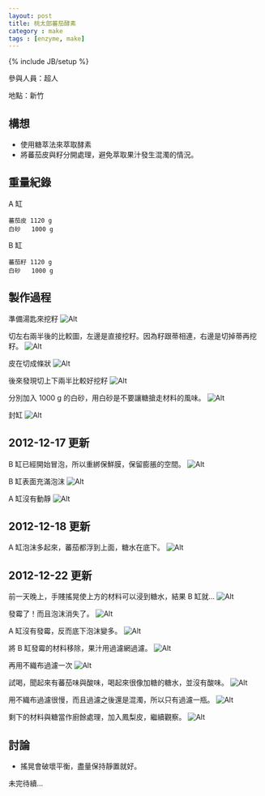 ```yaml
---
layout: post
title: 桃太郎蕃茄酵素
category : make
tags : [enzyme, make]
---
```

{% include JB/setup %}

參與人員：超人

地點：新竹

## 構想

* 使用糖萃法來萃取酵素
* 將蕃茄皮與籽分開處理，避免萃取果汁發生混濁的情況。

## 重量紀錄

A 缸

    蕃茄皮 1120 g
    白砂   1000 g

B 缸

    蕃茄籽 1120 g
    白砂   1000 g

## 製作過程

準備湯匙來挖籽
![Alt](/img/make/2012-12-16/IMG_20121216_214001.jpg)

切左右兩半後的比較圖，左邊是直接挖籽。因為籽跟蒂相連，右邊是切掉蒂再挖籽。
![Alt](/img/make/2012-12-16/IMG_20121216_214302.jpg)

皮在切成條狀
![Alt](/img/make/2012-12-16/IMG_20121216_214825.jpg)

後來發現切上下兩半比較好挖籽
![Alt](/img/make/2012-12-16/IMG_20121216_215752.jpg)

分別加入 1000 g 的白砂，用白砂是不要讓糖搶走材料的風味。
![Alt](/img/make/2012-12-16/IMG_20121216_222436.jpg)

封缸
![Alt](/img/make/2012-12-16/IMG_20121216_222909.jpg)

## 2012-12-17 更新

B 缸已經開始冒泡，所以重綁保鮮膜，保留膨脹的空間。
![Alt](/img/make/2012-12-16/IMG_20121217_001143.jpg)

B 缸表面充滿泡沫
![Alt](/img/make/2012-12-16/IMG_20121217_084454.jpg)

A 缸沒有動靜
![Alt](/img/make/2012-12-16/IMG_20121217_124612.jpg)

## 2012-12-18 更新

A 缸泡沫多起來，蕃茄都浮到上面，糖水在底下。
![Alt](/img/make/2012-12-16/IMG_20121218_232148.jpg)

## 2012-12-22 更新

前一天晚上，手賤搖晃使上方的材料可以浸到糖水，結果 B 缸就...
![Alt](/img/make/2012-12-16/IMG_20121222_135050.jpg)

發霉了！而且泡沫消失了。
![Alt](/img/make/2012-12-16/IMG_20121222_233811.jpg)

A 缸沒有發霉，反而底下泡沫變多。
![Alt](/img/make/2012-12-16/IMG_20121222_233841.jpg)

將 B 缸發霉的材料移除，果汁用過濾網過濾。
![Alt](/img/make/2012-12-16/IMG_20121222_235130.jpg)

再用不織布過濾一次
![Alt](/img/make/2012-12-16/IMG_20121222_235138.jpg)

試喝，聞起來有蕃茄味與酸味，喝起來很像加糖的糖水，並沒有酸味。
![Alt](/img/make/2012-12-16/IMG_20121223_000806.jpg)

用不織布過濾很慢，而且過濾之後還是混濁，所以只有過濾一瓶。
![Alt](/img/make/2012-12-16/IMG_20121223_002702.jpg)

剩下的材料與糖當作廚餘處理，加入鳳梨皮，繼續觀察。
![Alt](/img/make/2012-12-16/IMG_20121223_002907.jpg)

## 討論

* 搖晃會破壞平衡，盡量保持靜置就好。

未完待續...


